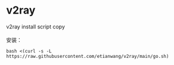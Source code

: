 # v2ray
v2ray install script copy <br><br>
安装：<br>
```shell
bash <(curl -s -L https://raw.githubusercontent.com/etianwang/v2ray/main/go.sh)
```
